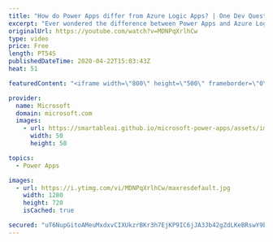 ```yaml
---
title: "How do Power Apps differ from Azure Logic Apps? | One Dev Question: Dona Sarkar"
excerpt: "Ever wondered the difference between Power Apps and Azure Logic Apps? In the One Dev Question series, Principal Cloud Advocate Dona Sarkar explains just how different they are.    For more information, visit: https://docs.microsoft.com/powerapps/powerapps-overview/?WT.mc_id=onedevquestion-c9-donasa"
originalUrl: https://youtube.com/watch?v=MDNPqXrlhCw
type: video
price: Free
length: PT54S
publishedDateTime: 2020-04-22T15:03:43Z
heat: 51

featuredContent: "<iframe width=\"800\" height=\"500\" frameborder=\"0\" src=\"https://www.youtube.com/embed/MDNPqXrlhCw\" allow=\"accelerometer; autoplay; encrypted-media; gyroscope; picture-in-picture\" allowfullscreen></iframe>"

provider:
  name: Microsoft
  domain: microsoft.com
  images:
    - url: https://smartableai.github.io/microsoft-power-apps/assets/images/organizations/microsoft.com-50x50.jpg
      width: 50
      height: 50

topics:
  - Power Apps

images:
  - url: https://i.ytimg.com/vi/MDNPqXrlhCw/maxresdefault.jpg
    width: 1280
    height: 720
    isCached: true

secured: "uT6NupGitoAMeuMxdxvCIXUkzrBKr3h7EjKP9IC6jJA3Jb42gZdLKeBRswY9bvn858cUavIhOxJYsfore/u9MvW/Zn9d1UUZ3wFEsMmZAKRsgag1RDxzL80W2s1lVYLVO8yu73IKybnML9MDOc5QV824rfUcJJMnnSeEFOzTHRzHPxXPawCoWAEYZoQE5Vm55R+nE6qnpRIORw3IHqzuWdE6nxfKO1Zc3O7akYn7PxKGODXbeioA6Sx+6cWhUodORtAdRUrDaF0zwguTul+eTMBKhhlHn2ocpSQSk1PuHI27DKPSRjpwYyfjZ81no1szbVpRgZt5Kf18gLLu6R7Hy/y0ur/ccWxjtkpfZSHxmaCED8eFskKYcWPXPY/nYQh8IQqETo3KZknPWS1pzUipDw==;ikcn7e0MMf4LbL/NjFHe6g=="
---
```


